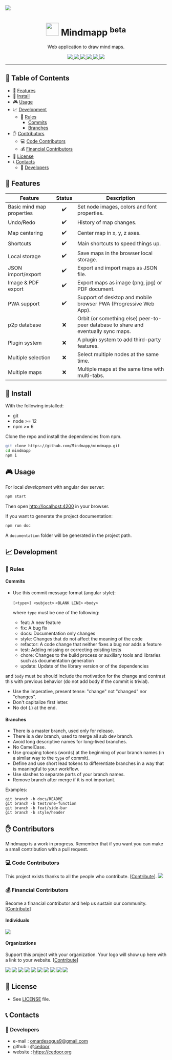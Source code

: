 <a href="https://mindmapp.cedoor.org" target="_blank">
    <img src="https://raw.githubusercontent.com/Mindmapp/mindmapp/master/src/assets/images/readme-header.png">
</a>

<p align="center">
    <h1 align="center">
        <img width="40" src="https://raw.githubusercontent.com/Mindmapp/mindmapp/master/src/assets/icons/icon-72x72.png">
        Mindmapp <sup>beta</sup>
    </h1>
    <p align="center">Web application to draw mind maps.</p>
</p>
    
<p align="center">
    <a href="https://github.com/Mindmapp" target="_blank">
        <img src="https://img.shields.io/badge/project-Mindmapp-blue.svg?style=flat-square">
    </a>
    <a href="https://opencollective.com/mindmapp" alt="Financial Contributors on Open Collective">
        <img src="https://opencollective.com/mindmapp/all/badge.svg?label=financial+contributors">
    </a>
    <a href="https://gitter.im/mindmapp/community?utm_source=badge&utm_medium=badge&utm_campaign=pr-badge" target="_blank">
        <img src="https://badges.gitter.im/mindmapp/community.svg">
    </a>
    <a href="https://github.com/Mindmapp/mindmapp/blob/master/LICENSE" target="_blank">
        <img src="https://img.shields.io/github/license/mindmapp/mindmapp.svg?style=flat-square">
    </a>
    <a href="https://david-dm.org/mindmapp/mindmapp" target="_blank">
        <img src="https://img.shields.io/david/mindmapp/mindmapp.svg?style=flat-square">
    </a>
    <a href="https://david-dm.org/mindmapp/mindmapp?type=dev" target="_blank">
        <img src="https://img.shields.io/david/dev/mindmapp/mindmapp.svg?style=flat-square">
    </a>
</p>

___

## :paperclip: Table of Contents
- :rocket: [Features](#rocket-features)
- :hammer: [Install](#hammer-install)
- :video_game: [Usage](#video_game-usage)
- :chart_with_upwards_trend: [Development](#chart_with_upwards_trend-development)
  - :scroll: [Rules](#scroll-rules)
    - [Commits](#commits)
    - [Branches](#branches)
- :raised_hand: [Contributors](#raised_hand-contributors)
  - :computer: [Code Contributors](#computer-code-contributors)
  - :moneybag: [Financial Contributors](#moneybag-financial-contributors)
- :page_facing_up: [License](#page_facing_up-license)
- :telephone_receiver: [Contacts](#telephone_receiver-contacts)
  - :boy: [Developers](#boy-developers)

## :rocket: Features

| Feature | Status | Description |
|---------|:------:|-------------|
| Basic mind map properties | :heavy_check_mark: | Set node images, colors and font properties. |
| Undo/Redo | :heavy_check_mark: | History of map changes. |
| Map centering | :heavy_check_mark: | Center map in x, y, z axes. |
| Shortcuts | :heavy_check_mark: | Main shortcuts to speed things up. |
| Local storage | :heavy_check_mark: | Save maps in the browser local storage. |
| JSON import/export | :heavy_check_mark: | Export and import maps as JSON file. |
| Image & PDF export | :heavy_check_mark: | Export maps as image (png, jpg) or PDF document. |
| PWA support | :heavy_check_mark: | Support of desktop and mobile browser PWA (Progressive Web App). |
| p2p database | :x: | Orbit (or something else) peer-to-peer database to share and eventually sync maps. |
| Plugin system | :x: | A plugin system to add third-party features. |
| Multiple selection | :x: | Select multiple nodes at the same time. |
| Multiple maps | :x: | Multiple maps at the same time with multi-tabs. |

## :hammer: Install

With the following installed:
- git
- node >= 12
- npm >= 6

Clone the repo and install the dependencies from npm.

```bash
git clone https://github.com/Mindmapp/mindmapp.git
cd mindmapp
npm i
```

## :video_game: Usage

For local *development* with angular dev server:

```bash
npm start
```

Then open [http://localhost:4200](http://localhost:4200) in your browser.

If you want to generate the project documentation:

```bash
npm run doc
```

A `documentation` folder will be generated in the project path.

## :chart_with_upwards_trend: Development

### :scroll: Rules

#### Commits

* Use this commit message format (angular style):  

    `[<type>] <subject>`
    `<BLANK LINE>`
    `<body>`

    where `type` must be one of the following:

    - feat: A new feature
    - fix: A bug fix
    - docs: Documentation only changes
    - style: Changes that do not affect the meaning of the code
    - refactor: A code change that neither fixes a bug nor adds a feature
    - test: Adding missing or correcting existing tests
    - chore: Changes to the build process or auxiliary tools and libraries such as documentation generation
    - update: Update of the library version or of the dependencies

and `body` must be should include the motivation for the change and contrast this with previous behavior (do not add body if the commit is trivial). 

* Use the imperative, present tense: "change" not "changed" nor "changes".
* Don't capitalize first letter.
* No dot (.) at the end.

#### Branches

* There is a master branch, used only for release.
* There is a dev branch, used to merge all sub dev branch.
* Avoid long descriptive names for long-lived branches.
* No CamelCase.
* Use grouping tokens (words) at the beginning of your branch names (in a similar way to the `type` of commit).
* Define and use short lead tokens to differentiate branches in a way that is meaningful to your workflow.
* Use slashes to separate parts of your branch names.
* Remove branch after merge if it is not important.

Examples:
    
    git branch -b docs/README
    git branch -b test/one-function
    git branch -b feat/side-bar
    git branch -b style/header

## :raised_hand: Contributors

Mindmapp is a work in progress. Remember that if you want you can make a small contribution with a pull request.

### :computer: Code Contributors

This project exists thanks to all the people who contribute. [[Contribute](CONTRIBUTING.md)].
<a href="https://github.com/Mindmapp/mindmapp/graphs/contributors"><img src="https://opencollective.com/mindmapp/contributors.svg?width=890&button=false" /></a>

### :moneybag: Financial Contributors

Become a financial contributor and help us sustain our community. [[Contribute](https://opencollective.com/mindmapp/contribute)]

#### Individuals

<a href="https://opencollective.com/mindmapp"><img src="https://opencollective.com/mindmapp/individuals.svg?width=890"></a>

#### Organizations

Support this project with your organization. Your logo will show up here with a link to your website. [[Contribute](https://opencollective.com/mindmapp/contribute)]

<a href="https://opencollective.com/mindmapp/organization/0/website"><img src="https://opencollective.com/mindmapp/organization/0/avatar.svg"></a>
<a href="https://opencollective.com/mindmapp/organization/1/website"><img src="https://opencollective.com/mindmapp/organization/1/avatar.svg"></a>
<a href="https://opencollective.com/mindmapp/organization/2/website"><img src="https://opencollective.com/mindmapp/organization/2/avatar.svg"></a>
<a href="https://opencollective.com/mindmapp/organization/3/website"><img src="https://opencollective.com/mindmapp/organization/3/avatar.svg"></a>
<a href="https://opencollective.com/mindmapp/organization/4/website"><img src="https://opencollective.com/mindmapp/organization/4/avatar.svg"></a>
<a href="https://opencollective.com/mindmapp/organization/5/website"><img src="https://opencollective.com/mindmapp/organization/5/avatar.svg"></a>
<a href="https://opencollective.com/mindmapp/organization/6/website"><img src="https://opencollective.com/mindmapp/organization/6/avatar.svg"></a>
<a href="https://opencollective.com/mindmapp/organization/7/website"><img src="https://opencollective.com/mindmapp/organization/7/avatar.svg"></a>
<a href="https://opencollective.com/mindmapp/organization/8/website"><img src="https://opencollective.com/mindmapp/organization/8/avatar.svg"></a>
<a href="https://opencollective.com/mindmapp/organization/9/website"><img src="https://opencollective.com/mindmapp/organization/9/avatar.svg"></a>

## :page_facing_up: License
* See [LICENSE](https://github.com/cedoor/ceditor/blob/master/LICENSE) file.

## :telephone_receiver: Contacts
### :boy: Developers
* e-mail : omardesogus9@gmail.com
* github : [@cedoor](https://github.com/cedoor)
* website : https://cedoor.org
